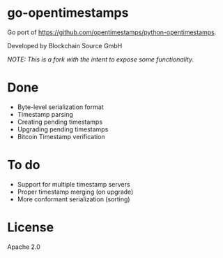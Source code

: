 # go-opentimestamps

Go port of https://github.com/opentimestamps/python-opentimestamps.

Developed by Blockchain Source GmbH

_NOTE: This is a fork with the intent to expose some functionality._

# Done

* Byte-level serialization format
* Timestamp parsing
* Creating pending timestamps
* Upgrading pending timestamps
* Bitcoin Timestamp verification

# To do

* Support for multiple timestamp servers
* Proper timestamp merging (on upgrade)
* More conformant serialization (sorting)

# License

Apache 2.0
